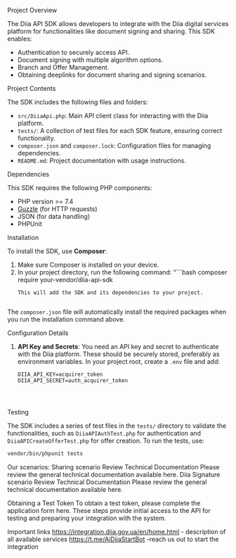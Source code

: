 Project Overview

The Diia API SDK allows developers to integrate with the Diia digital services platform for functionalities like document signing and sharing. This SDK enables:
- Authentication to securely access API.
- Document signing with multiple algorithm options.
- Branch and Offer Management.
- Obtaining deeplinks for document sharing and signing scenarios.

Project Contents

The SDK includes the following files and folders:
- `src/DiiaApi.php`: Main API client class for interacting with the Diia platform.
- `tests/`: A collection of test files for each SDK feature, ensuring correct functionality.
- `composer.json` and `composer.lock`: Configuration files for managing dependencies.
- `README.md`: Project documentation with usage instructions.

Dependencies

This SDK requires the following PHP components:
- PHP version >= 7.4
- [Guzzle](https://docs.guzzlephp.org/en/stable/) (for HTTP requests)
- JSON (for data handling)
- PHPUnit 


Installation

To install the SDK, use **Composer**:
1. Make sure Composer is installed on your device.
2. In your project directory, run the following command:
   “```bash
   composer require your-vendor/diia-api-sdk
   ```”
   This will add the SDK and its dependencies to your project.
  
The `composer.json` file will automatically install the required packages when you run the installation command above.

Configuration Details

1. **API Key and Secrets**: You need an API key and secret to authenticate with the Diia platform. These should be securely stored, preferably as environment variables. In your project root, create a `.env` file and add:
   ```env
   DIIA_API_KEY=acquirer_token
   DIIA_API_SECRET=auth_acquirer_token




Testing

The SDK includes a series of test files in the `tests/` directory to validate the functionalities, such as `DiiaAPIAuthTest.php` for authentication and `DiiaAPICreateOfferTest.php` for offer creation. To run the tests, use:
```bash
vendor/bin/phpunit tests
```


Our scenarios: 
Sharing scenario
Review Technical Documentation
Please review the general technical documentation available here.
Diia Signature scenario
Review Technical Documentation
Please review the general technical documentation available here.

Obtaining a Test Token
To obtain a test token, please complete the application form here.
These steps provide initial access to the API for testing and preparing your integration with the system.

Important links
https://integration.diia.gov.ua/en/home.html - description of all available services
https://t.me/AiDiiaStartBot -reach us out to start the integration
